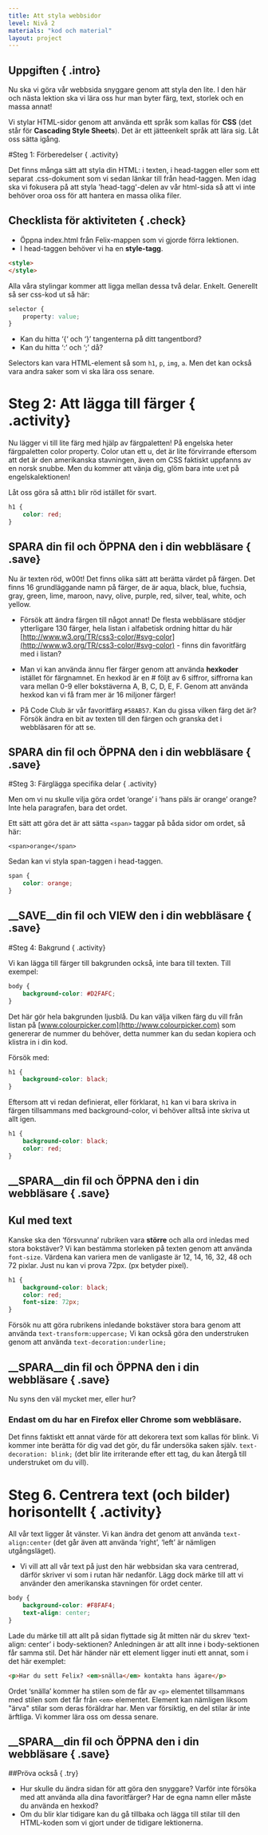 ```yaml
---
title: Att styla webbsidor
level: Nivå 2
materials: "kod och material"
layout: project
---
```


## Uppgiften { .intro}

Nu ska vi göra vår webbsida snyggare genom att styla den lite. I den här och nästa lektion ska vi lära oss hur man byter färg, text, storlek och en massa annat!

Vi stylar HTML-sidor genom att använda ett språk som kallas för __CSS__ (det står för __Cascading Style Sheets__). Det är ett jätteenkelt språk att lära sig. Låt oss sätta igång.

#Steg 1: Förberedelser { .activity}

Det finns många sätt att styla din HTML: i texten, i head-taggen eller som ett separat .css-dokument som vi sedan länkar till från head-taggen. Men idag ska vi fokusera på att styla 'head-tagg'-delen av vår html-sida så att vi inte behöver oroa oss för att hantera en massa olika filer.

## Checklista för aktiviteten { .check}

+ Öppna index.html från Felix-mappen som vi gjorde förra lektionen.
+ I head-taggen behöver vi ha en __style-tagg__.
```html
<style>
</style>
```
Alla våra stylingar kommer att ligga mellan dessa två delar. Enkelt. Generellt så ser css-kod ut så här:

```css
selector {
	property: value;
}
```

+ Kan du hitta ‘{‘ och ‘}’ tangenterna på ditt tangentbord?
+ Kan du hitta ‘:’ och ‘;’ då?

Selectors kan vara HTML-element så som `h1`, `p`, `img`, `a`. Men det kan också vara andra saker som vi ska lära oss senare.

# Steg 2: Att lägga till färger { .activity}

Nu lägger vi till lite färg med hjälp av färgpaletten! På engelska heter färgpaletten color property. Color utan ett u, det är lite förvirrande eftersom att det är den amerikanska stavningen, även om CSS faktiskt uppfanns av en norsk snubbe. Men du kommer att vänja dig, glöm bara inte u:et på engelskalektionen!

Låt oss göra så att`h1` blir röd istället för svart.

```css
h1 {
	color: red;
}
```

## __SPARA__ din fil och __ÖPPNA__ den i din webbläsare { .save}

Nu är texten röd, w00t! Det finns olika sätt att berätta värdet på färgen. Det finns 16 grundläggande namn på färger, de är aqua, black, blue, fuchsia, gray, green, lime, maroon, navy, olive, purple, red, silver, teal, white, och yellow.

+ Försök att ändra färgen till något annat!
De flesta webbläsare stödjer ytterligare 130 färger, hela listan i alfabetisk ordning hittar du här [http://www.w3.org/TR/css3-color/#svg-color](http://www.w3.org/TR/css3-color/#svg-color) - finns din favoritfärg med i listan?

+ Man vi kan använda ännu fler färger genom att använda __hexkoder__ istället för färgnamnet. En hexkod är en # följt av 6 siffror, siffrorna kan vara mellan 0-9 eller bokstäverna A, B, C, D, E, F. Genom att använda hexkod kan vi få fram mer är 16 miljoner färger!
+ På Code Club är vår favoritfärg `#58AB57`. Kan du gissa vilken färg det är? Försök ändra en bit av texten till den färgen och granska det i webbläsaren för att se.

## __SPARA__ din fil och __ÖPPNA__ den i din webbläsare { .save}

#Steg 3: Färglägga specifika delar { .activity}

Men om vi nu skulle vilja göra ordet ‘orange’ i ‘hans päls är orange’ orange? Inte hela paragrafen, bara det ordet.

Ett sätt att göra det är att sätta `<span>` taggar på båda sidor om ordet, så här:

`<span>orange</span>`

Sedan kan vi styla span-taggen i head-taggen.

```css
span {
	color: orange;
}
```

## __SAVE__din fil och __VIEW__ den i din webbläsare { .save}

#Steg 4: Bakgrund { .activity}

Vi kan lägga till färger till bakgrunden också, inte bara till texten. Till exempel:

```css
body {
	background-color: #D2FAFC;
}
```

Det här gör hela bakgrunden ljusblå. Du kan välja vilken färg du vill från listan på [www.colourpicker.com](http://www.colourpicker.com) som genererar de nummer du behöver, detta nummer kan du sedan kopiera och klistra in i din kod.

Försök med:

```css
h1 {
	background-color: black;
}
```

Eftersom att vi redan definierat, eller förklarat, `h1` kan vi bara skriva in färgen tillsammans med background-color, vi behöver alltså inte skriva ut allt igen.

```css
h1 {
	background-color: black;
	color: red;
}
```


## __SPARA__din fil och __ÖPPNA__ den i din webbläsare { .save}


## Kul med text

Kanske ska den ‘försvunna’ rubriken vara __större__ och alla ord inledas med stora bokstäver? Vi kan bestämma storleken på texten genom att använda `font-size`. Värdena kan variera men de vanligaste är 12, 14, 16, 32, 48 och 72 pixlar. Just nu kan vi prova 72px. (px betyder pixel).

```css
h1 {
    background-color: black;
    color: red;
    font-size: 72px;
}
```

Försök nu att göra rubrikens inledande bokstäver stora bara genom att använda `text-transform:uppercase;` Vi kan också göra den understruken genom att använda `text-decoration:underline;`

## __SPARA__din fil och __ÖPPNA__ den i din webbläsare { .save}

Nu syns den väl mycket mer, eller hur? 

### Endast om du har en Firefox eller Chrome som webbläsare.

Det finns faktiskt ett annat värde för att dekorera text som kallas för blink. Vi kommer inte berätta för dig vad det gör, du får undersöka saken själv. `text-decoration: blink;` (det blir lite irriterande efter ett tag, du kan återgå till understruket om du vill).

# Steg 6. Centrera text (och bilder) horisontellt { .activity}

All vår text ligger åt vänster. Vi kan ändra det genom att använda `text-align:center` (det går även att använda ‘right’, ‘left’ är nämligen utgångsläget).

+ Vi vill att all vår text på just den här webbsidan ska vara centrerad, därför skriver vi som i rutan här nedanför. Lägg dock märke till att vi använder den amerikanska stavningen för ordet center.

```css
body {
    background-color: #F8FAF4;
    text-align: center;
}
```
Lade du märke till att allt på sidan flyttade sig åt mitten när du skrev ‘text-align: center’ i body-sektionen? Anledningen är att allt inne i body-sektionen får samma stil. Det här händer när ett element ligger inuti ett annat, som i det här exemplet:

```html
<p>Har du sett Felix? <em>snälla</em> kontakta hans ägare</p>
```

Ordet ‘snälla’ kommer ha stilen som de får av `<p>` elementet tillsammans med stilen som det får från `<em>` elementet. Element kan nämligen liksom "ärva" stilar som deras föräldrar har. Men var försiktig, en del stilar är inte ärftliga. Vi kommer lära oss om dessa senare.

## __SPARA__din fil och __ÖPPNA__ den i din webbläsare { .save}

##Pröva också { .try}

+ Hur skulle du ändra sidan för att göra den snyggare? Varför inte försöka med att använda alla dina favoritfärger? Har de egna namn eller måste du använda en hexkod?
+ Om du blir klar tidigare kan du gå tillbaka och lägga till stilar till den HTML-koden som vi gjort under de tidigare lektionerna.
